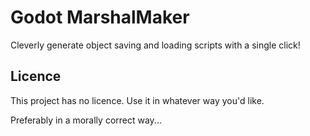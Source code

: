 # Godot MarshalMaker

Cleverly generate object saving and loading scripts with a single click!


## Licence

This project has no licence. Use it in whatever way you'd like.

Preferably in a morally correct way...
